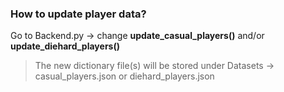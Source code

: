 ### How to update player data? 

Go to Backend.py -> change **update_casual_players()** and/or **update_diehard_players()**

> The new dictionary file(s) will be stored under Datasets -> casual_players.json or diehard_players.json
